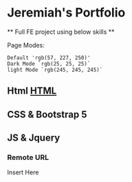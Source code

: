 # Jeremiah's Portfolio
** Full FE project using below skills **


Page Modes:
```
Default 'rgb(57, 227, 250)'
Dark Mode `rgb(25, 25, 25)`
light Mode `rgb(245, 245, 245)`
```


## Html [HTML](front-end/Portfolio.html.md)


## CSS & Bootstrap 5


## JS & Jquery


### Remote URL
Insert Here
